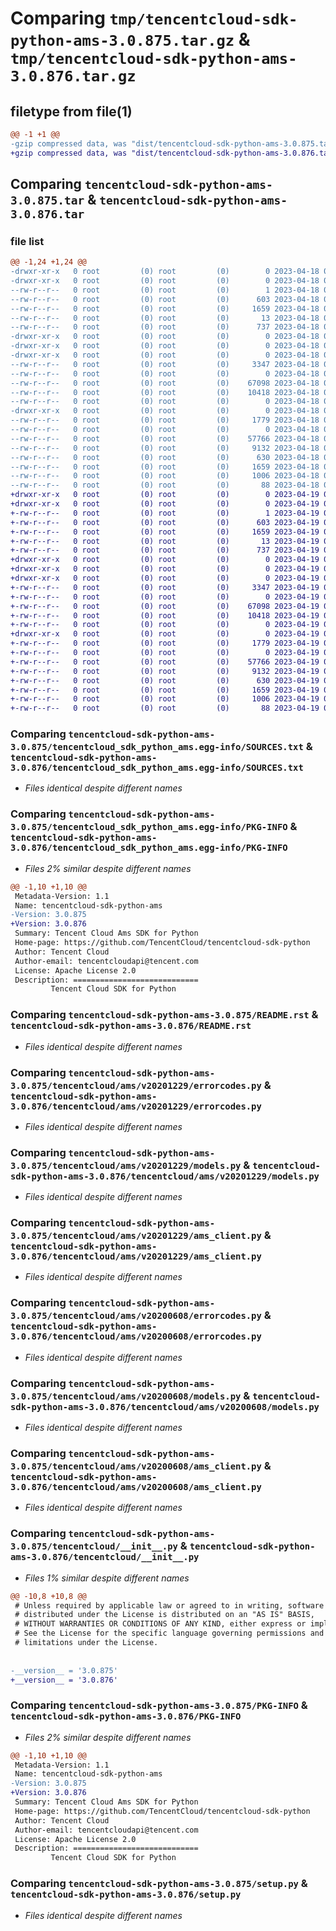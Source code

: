 # Comparing `tmp/tencentcloud-sdk-python-ams-3.0.875.tar.gz` & `tmp/tencentcloud-sdk-python-ams-3.0.876.tar.gz`

## filetype from file(1)

```diff
@@ -1 +1 @@
-gzip compressed data, was "dist/tencentcloud-sdk-python-ams-3.0.875.tar", last modified: Tue Apr 18 00:20:25 2023, max compression
+gzip compressed data, was "dist/tencentcloud-sdk-python-ams-3.0.876.tar", last modified: Wed Apr 19 00:15:53 2023, max compression
```

## Comparing `tencentcloud-sdk-python-ams-3.0.875.tar` & `tencentcloud-sdk-python-ams-3.0.876.tar`

### file list

```diff
@@ -1,24 +1,24 @@
-drwxr-xr-x   0 root         (0) root         (0)        0 2023-04-18 00:20:25.000000 tencentcloud-sdk-python-ams-3.0.875/
-drwxr-xr-x   0 root         (0) root         (0)        0 2023-04-18 00:20:25.000000 tencentcloud-sdk-python-ams-3.0.875/tencentcloud_sdk_python_ams.egg-info/
--rw-r--r--   0 root         (0) root         (0)        1 2023-04-18 00:20:25.000000 tencentcloud-sdk-python-ams-3.0.875/tencentcloud_sdk_python_ams.egg-info/dependency_links.txt
--rw-r--r--   0 root         (0) root         (0)      603 2023-04-18 00:20:25.000000 tencentcloud-sdk-python-ams-3.0.875/tencentcloud_sdk_python_ams.egg-info/SOURCES.txt
--rw-r--r--   0 root         (0) root         (0)     1659 2023-04-18 00:20:25.000000 tencentcloud-sdk-python-ams-3.0.875/tencentcloud_sdk_python_ams.egg-info/PKG-INFO
--rw-r--r--   0 root         (0) root         (0)       13 2023-04-18 00:20:25.000000 tencentcloud-sdk-python-ams-3.0.875/tencentcloud_sdk_python_ams.egg-info/top_level.txt
--rw-r--r--   0 root         (0) root         (0)      737 2023-04-18 00:20:25.000000 tencentcloud-sdk-python-ams-3.0.875/README.rst
-drwxr-xr-x   0 root         (0) root         (0)        0 2023-04-18 00:20:25.000000 tencentcloud-sdk-python-ams-3.0.875/tencentcloud/
-drwxr-xr-x   0 root         (0) root         (0)        0 2023-04-18 00:20:25.000000 tencentcloud-sdk-python-ams-3.0.875/tencentcloud/ams/
-drwxr-xr-x   0 root         (0) root         (0)        0 2023-04-18 00:20:25.000000 tencentcloud-sdk-python-ams-3.0.875/tencentcloud/ams/v20201229/
--rw-r--r--   0 root         (0) root         (0)     3347 2023-04-18 00:20:25.000000 tencentcloud-sdk-python-ams-3.0.875/tencentcloud/ams/v20201229/errorcodes.py
--rw-r--r--   0 root         (0) root         (0)        0 2023-04-18 00:20:25.000000 tencentcloud-sdk-python-ams-3.0.875/tencentcloud/ams/v20201229/__init__.py
--rw-r--r--   0 root         (0) root         (0)    67098 2023-04-18 00:20:25.000000 tencentcloud-sdk-python-ams-3.0.875/tencentcloud/ams/v20201229/models.py
--rw-r--r--   0 root         (0) root         (0)    10418 2023-04-18 00:20:25.000000 tencentcloud-sdk-python-ams-3.0.875/tencentcloud/ams/v20201229/ams_client.py
--rw-r--r--   0 root         (0) root         (0)        0 2023-04-18 00:20:25.000000 tencentcloud-sdk-python-ams-3.0.875/tencentcloud/ams/__init__.py
-drwxr-xr-x   0 root         (0) root         (0)        0 2023-04-18 00:20:25.000000 tencentcloud-sdk-python-ams-3.0.875/tencentcloud/ams/v20200608/
--rw-r--r--   0 root         (0) root         (0)     1779 2023-04-18 00:20:25.000000 tencentcloud-sdk-python-ams-3.0.875/tencentcloud/ams/v20200608/errorcodes.py
--rw-r--r--   0 root         (0) root         (0)        0 2023-04-18 00:20:25.000000 tencentcloud-sdk-python-ams-3.0.875/tencentcloud/ams/v20200608/__init__.py
--rw-r--r--   0 root         (0) root         (0)    57766 2023-04-18 00:20:25.000000 tencentcloud-sdk-python-ams-3.0.875/tencentcloud/ams/v20200608/models.py
--rw-r--r--   0 root         (0) root         (0)     9132 2023-04-18 00:20:25.000000 tencentcloud-sdk-python-ams-3.0.875/tencentcloud/ams/v20200608/ams_client.py
--rw-r--r--   0 root         (0) root         (0)      630 2023-04-18 00:20:25.000000 tencentcloud-sdk-python-ams-3.0.875/tencentcloud/__init__.py
--rw-r--r--   0 root         (0) root         (0)     1659 2023-04-18 00:20:25.000000 tencentcloud-sdk-python-ams-3.0.875/PKG-INFO
--rw-r--r--   0 root         (0) root         (0)     1006 2023-04-18 00:20:25.000000 tencentcloud-sdk-python-ams-3.0.875/setup.py
--rw-r--r--   0 root         (0) root         (0)       88 2023-04-18 00:20:25.000000 tencentcloud-sdk-python-ams-3.0.875/setup.cfg
+drwxr-xr-x   0 root         (0) root         (0)        0 2023-04-19 00:15:53.000000 tencentcloud-sdk-python-ams-3.0.876/
+drwxr-xr-x   0 root         (0) root         (0)        0 2023-04-19 00:15:53.000000 tencentcloud-sdk-python-ams-3.0.876/tencentcloud_sdk_python_ams.egg-info/
+-rw-r--r--   0 root         (0) root         (0)        1 2023-04-19 00:15:53.000000 tencentcloud-sdk-python-ams-3.0.876/tencentcloud_sdk_python_ams.egg-info/dependency_links.txt
+-rw-r--r--   0 root         (0) root         (0)      603 2023-04-19 00:15:53.000000 tencentcloud-sdk-python-ams-3.0.876/tencentcloud_sdk_python_ams.egg-info/SOURCES.txt
+-rw-r--r--   0 root         (0) root         (0)     1659 2023-04-19 00:15:53.000000 tencentcloud-sdk-python-ams-3.0.876/tencentcloud_sdk_python_ams.egg-info/PKG-INFO
+-rw-r--r--   0 root         (0) root         (0)       13 2023-04-19 00:15:53.000000 tencentcloud-sdk-python-ams-3.0.876/tencentcloud_sdk_python_ams.egg-info/top_level.txt
+-rw-r--r--   0 root         (0) root         (0)      737 2023-04-19 00:15:53.000000 tencentcloud-sdk-python-ams-3.0.876/README.rst
+drwxr-xr-x   0 root         (0) root         (0)        0 2023-04-19 00:15:53.000000 tencentcloud-sdk-python-ams-3.0.876/tencentcloud/
+drwxr-xr-x   0 root         (0) root         (0)        0 2023-04-19 00:15:53.000000 tencentcloud-sdk-python-ams-3.0.876/tencentcloud/ams/
+drwxr-xr-x   0 root         (0) root         (0)        0 2023-04-19 00:15:53.000000 tencentcloud-sdk-python-ams-3.0.876/tencentcloud/ams/v20201229/
+-rw-r--r--   0 root         (0) root         (0)     3347 2023-04-19 00:15:53.000000 tencentcloud-sdk-python-ams-3.0.876/tencentcloud/ams/v20201229/errorcodes.py
+-rw-r--r--   0 root         (0) root         (0)        0 2023-04-19 00:15:53.000000 tencentcloud-sdk-python-ams-3.0.876/tencentcloud/ams/v20201229/__init__.py
+-rw-r--r--   0 root         (0) root         (0)    67098 2023-04-19 00:15:53.000000 tencentcloud-sdk-python-ams-3.0.876/tencentcloud/ams/v20201229/models.py
+-rw-r--r--   0 root         (0) root         (0)    10418 2023-04-19 00:15:53.000000 tencentcloud-sdk-python-ams-3.0.876/tencentcloud/ams/v20201229/ams_client.py
+-rw-r--r--   0 root         (0) root         (0)        0 2023-04-19 00:15:53.000000 tencentcloud-sdk-python-ams-3.0.876/tencentcloud/ams/__init__.py
+drwxr-xr-x   0 root         (0) root         (0)        0 2023-04-19 00:15:53.000000 tencentcloud-sdk-python-ams-3.0.876/tencentcloud/ams/v20200608/
+-rw-r--r--   0 root         (0) root         (0)     1779 2023-04-19 00:15:53.000000 tencentcloud-sdk-python-ams-3.0.876/tencentcloud/ams/v20200608/errorcodes.py
+-rw-r--r--   0 root         (0) root         (0)        0 2023-04-19 00:15:53.000000 tencentcloud-sdk-python-ams-3.0.876/tencentcloud/ams/v20200608/__init__.py
+-rw-r--r--   0 root         (0) root         (0)    57766 2023-04-19 00:15:53.000000 tencentcloud-sdk-python-ams-3.0.876/tencentcloud/ams/v20200608/models.py
+-rw-r--r--   0 root         (0) root         (0)     9132 2023-04-19 00:15:53.000000 tencentcloud-sdk-python-ams-3.0.876/tencentcloud/ams/v20200608/ams_client.py
+-rw-r--r--   0 root         (0) root         (0)      630 2023-04-19 00:15:53.000000 tencentcloud-sdk-python-ams-3.0.876/tencentcloud/__init__.py
+-rw-r--r--   0 root         (0) root         (0)     1659 2023-04-19 00:15:53.000000 tencentcloud-sdk-python-ams-3.0.876/PKG-INFO
+-rw-r--r--   0 root         (0) root         (0)     1006 2023-04-19 00:15:53.000000 tencentcloud-sdk-python-ams-3.0.876/setup.py
+-rw-r--r--   0 root         (0) root         (0)       88 2023-04-19 00:15:53.000000 tencentcloud-sdk-python-ams-3.0.876/setup.cfg
```

### Comparing `tencentcloud-sdk-python-ams-3.0.875/tencentcloud_sdk_python_ams.egg-info/SOURCES.txt` & `tencentcloud-sdk-python-ams-3.0.876/tencentcloud_sdk_python_ams.egg-info/SOURCES.txt`

 * *Files identical despite different names*

### Comparing `tencentcloud-sdk-python-ams-3.0.875/tencentcloud_sdk_python_ams.egg-info/PKG-INFO` & `tencentcloud-sdk-python-ams-3.0.876/tencentcloud_sdk_python_ams.egg-info/PKG-INFO`

 * *Files 2% similar despite different names*

```diff
@@ -1,10 +1,10 @@
 Metadata-Version: 1.1
 Name: tencentcloud-sdk-python-ams
-Version: 3.0.875
+Version: 3.0.876
 Summary: Tencent Cloud Ams SDK for Python
 Home-page: https://github.com/TencentCloud/tencentcloud-sdk-python
 Author: Tencent Cloud
 Author-email: tencentcloudapi@tencent.com
 License: Apache License 2.0
 Description: ============================
         Tencent Cloud SDK for Python
```

### Comparing `tencentcloud-sdk-python-ams-3.0.875/README.rst` & `tencentcloud-sdk-python-ams-3.0.876/README.rst`

 * *Files identical despite different names*

### Comparing `tencentcloud-sdk-python-ams-3.0.875/tencentcloud/ams/v20201229/errorcodes.py` & `tencentcloud-sdk-python-ams-3.0.876/tencentcloud/ams/v20201229/errorcodes.py`

 * *Files identical despite different names*

### Comparing `tencentcloud-sdk-python-ams-3.0.875/tencentcloud/ams/v20201229/models.py` & `tencentcloud-sdk-python-ams-3.0.876/tencentcloud/ams/v20201229/models.py`

 * *Files identical despite different names*

### Comparing `tencentcloud-sdk-python-ams-3.0.875/tencentcloud/ams/v20201229/ams_client.py` & `tencentcloud-sdk-python-ams-3.0.876/tencentcloud/ams/v20201229/ams_client.py`

 * *Files identical despite different names*

### Comparing `tencentcloud-sdk-python-ams-3.0.875/tencentcloud/ams/v20200608/errorcodes.py` & `tencentcloud-sdk-python-ams-3.0.876/tencentcloud/ams/v20200608/errorcodes.py`

 * *Files identical despite different names*

### Comparing `tencentcloud-sdk-python-ams-3.0.875/tencentcloud/ams/v20200608/models.py` & `tencentcloud-sdk-python-ams-3.0.876/tencentcloud/ams/v20200608/models.py`

 * *Files identical despite different names*

### Comparing `tencentcloud-sdk-python-ams-3.0.875/tencentcloud/ams/v20200608/ams_client.py` & `tencentcloud-sdk-python-ams-3.0.876/tencentcloud/ams/v20200608/ams_client.py`

 * *Files identical despite different names*

### Comparing `tencentcloud-sdk-python-ams-3.0.875/tencentcloud/__init__.py` & `tencentcloud-sdk-python-ams-3.0.876/tencentcloud/__init__.py`

 * *Files 1% similar despite different names*

```diff
@@ -10,8 +10,8 @@
 # Unless required by applicable law or agreed to in writing, software
 # distributed under the License is distributed on an "AS IS" BASIS,
 # WITHOUT WARRANTIES OR CONDITIONS OF ANY KIND, either express or implied.
 # See the License for the specific language governing permissions and
 # limitations under the License.
 
 
-__version__ = '3.0.875'
+__version__ = '3.0.876'
```

### Comparing `tencentcloud-sdk-python-ams-3.0.875/PKG-INFO` & `tencentcloud-sdk-python-ams-3.0.876/PKG-INFO`

 * *Files 2% similar despite different names*

```diff
@@ -1,10 +1,10 @@
 Metadata-Version: 1.1
 Name: tencentcloud-sdk-python-ams
-Version: 3.0.875
+Version: 3.0.876
 Summary: Tencent Cloud Ams SDK for Python
 Home-page: https://github.com/TencentCloud/tencentcloud-sdk-python
 Author: Tencent Cloud
 Author-email: tencentcloudapi@tencent.com
 License: Apache License 2.0
 Description: ============================
         Tencent Cloud SDK for Python
```

### Comparing `tencentcloud-sdk-python-ams-3.0.875/setup.py` & `tencentcloud-sdk-python-ams-3.0.876/setup.py`

 * *Files identical despite different names*

